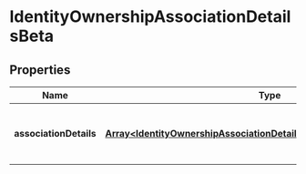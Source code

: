 # IdentityOwnershipAssociationDetailsBeta

## Properties

Name | Type | Description | Notes
------------ | ------------- | ------------- | -------------
**associationDetails** | [**Array&lt;IdentityOwnershipAssociationDetailsAssociationDetailsInnerBeta&gt;**](IdentityOwnershipAssociationDetailsAssociationDetailsInnerBeta.md) | list of all the resource associations for the identity | [optional] [default to undefined]

